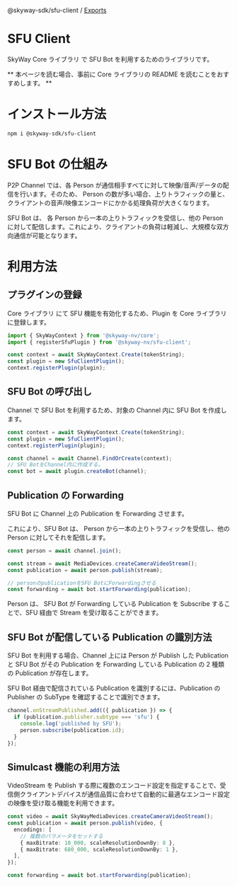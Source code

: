 @skyway-sdk/sfu-client / [Exports](modules.md)

# SFU Client

SkyWay Core ライブラリ で SFU Bot を利用するためのライブラリです。

** 本ページを読む場合、事前に Core ライブラリの README を読むことをおすすめします。 **

# インストール方法

```sh
npm i @skyway-sdk/sfu-client
```

# SFU Bot の仕組み

P2P Channel では、各 Person が通信相手すべてに対して映像/音声/データの配信を行います。そのため、 Person の数が多い場合、上りトラフィックの量と、クライアントの音声/映像エンコードにかかる処理負荷が大きくなります。

SFU Bot は、 各 Person から一本の上りトラフィックを受信し、他の Person に対して配信します。これにより、クライアントの負荷は軽減し、大規模な双方向通信が可能となります。

# 利用方法

## プラグインの登録

Core ライブラリ にて SFU 機能を有効化するため、Plugin を Core ライブラリ に登録します。

```ts
import { SkyWayContext } from '@skyway-nv/core';
import { registerSfuPlugin } from '@skyway-nv/sfu-client';

const context = await SkyWayContext.Create(tokenString);
const plugin = new SfuClientPlugin();
context.registerPlugin(plugin);
```

## SFU Bot の呼び出し

Channel で SFU Bot を利用するため、対象の Channel 内に SFU Bot を作成します。

```ts
const context = await SkyWayContext.Create(tokenString);
const plugin = new SfuClientPlugin();
context.registerPlugin(plugin);

const channel = await Channel.FindOrCreate(context);
// SFU BotをChannel内に作成する。
const bot = await plugin.createBot(channel);
```

## Publication の Forwarding

SFU Bot に Channel 上の Publication を Forwarding させます。

これにより、SFU Bot は、 Person から一本の上りトラフィックを受信し、他の Person に対してそれを配信します。

```ts
const person = await channel.join();

const stream = await MediaDevices.createCameraVideoStream();
const publication = await person.publish(stream);

// personのpublicationをSFU BotにForwardingさせる
const forwarding = await bot.startForwarding(publication);
```

Person は、 SFU Bot が Forwarding している Publication を Subscribe することで、SFU 経由で Stream を受け取ることができます。

## SFU Bot が配信している Publication の識別方法

SFU Bot を利用する場合、Channel 上には Person が Publish した Publication と SFU Bot がその Publication を Forwarding している Publication の 2 種類の Publication が存在します。

SFU Bot 経由で配信されている Publication を識別するには、Publication の Publisher の SubType を確認することで識別できます。

```ts
channel.onStreamPublished.add(({ publication }) => {
  if (publication.publisher.subtype === 'sfu') {
    console.log('published by SFU');
    person.subscribe(publication.id);
  }
});
```

## Simulcast 機能の利用方法

VideoStream を Publish する際に複数のエンコード設定を指定することで、受信側クライアントデバイスが通信品質に合わせて自動的に最適なエンコード設定の映像を受け取る機能を利用できます。

```ts
const video = await SkyWayMediaDevices.createCameraVideoStream();
const publication = await person.publish(video, {
  encodings: [
    // 複数のパラメータをセットする
    { maxBitrate: 10_000, scaleResolutionDownBy: 8 },
    { maxBitrate: 680_000, scaleResolutionDownBy: 1 },
  ],
});

const forwarding = await bot.startForwarding(publication);
```
